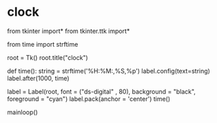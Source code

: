 # clock

from tkinter import*
from tkinter.ttk import*

from time import strftime

root = Tk()
root.title("clock")

def time():
    string = strftime('%H:%M:,%S,%p')
    label.config(text=string)
    label.after(1000, time)


label = Label(root, font = ("ds-digital" , 80), background = "black", foreground = "cyan")
label.pack(anchor = 'center')
time()

mainloop()
